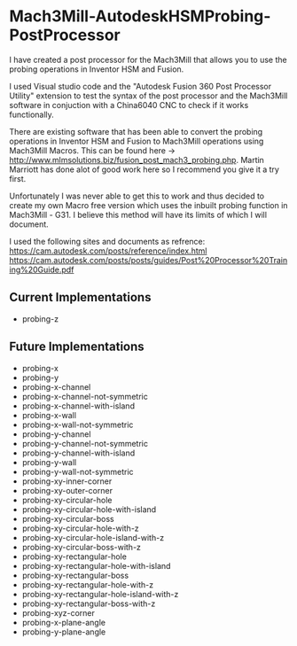 # Mach3Mill-AutodeskHSMProbing-PostProcessor
I have created a post processor for the Mach3Mill that allows you to use the probing operations in Inventor HSM and Fusion.

I used Visual studio code and the "Autodesk Fusion 360 Post Processor Utility" extension to test the syntax of the post processor and the Mach3Mill software in conjuction with a China6040 CNC to check if it works functionally.

There are existing software that has been able to convert the probing operations in Inventor HSM and Fusion to Mach3Mill operations using Mach3Mill Macros. This can be found here -> http://www.mlmsolutions.biz/fusion_post_mach3_probing.php. Martin Marriott has done alot of good work here so I recommend you give it a try first.

Unfortunately I was never able to get this to work and thus decided to create my own Macro free version which uses the inbuilt probing function in Mach3Mill - G31. I believe this method will have its limits of which I will document.

I used the following sites and documents as refrence:
https://cam.autodesk.com/posts/reference/index.html
https://cam.autodesk.com/posts/posts/guides/Post%20Processor%20Training%20Guide.pdf

## Current Implementations
- probing-z

## Future Implementations
- probing-x
- probing-y
- probing-x-channel
- probing-x-channel-not-symmetric
- probing-x-channel-with-island
- probing-x-wall
- probing-x-wall-not-symmetric
- probing-y-channel
- probing-y-channel-not-symmetric
- probing-y-channel-with-island
- probing-y-wall
- probing-y-wall-not-symmetric
- probing-xy-inner-corner
- probing-xy-outer-corner
- probing-xy-circular-hole
- probing-xy-circular-hole-with-island
- probing-xy-circular-boss
- probing-xy-circular-hole-with-z
- probing-xy-circular-hole-island-with-z
- probing-xy-circular-boss-with-z
- probing-xy-rectangular-hole
- probing-xy-rectangular-hole-with-island
- probing-xy-rectangular-boss
- probing-xy-rectangular-hole-with-z
- probing-xy-rectangular-hole-island-with-z
- probing-xy-rectangular-boss-with-z
- probing-xyz-corner
- probing-x-plane-angle
- probing-y-plane-angle

